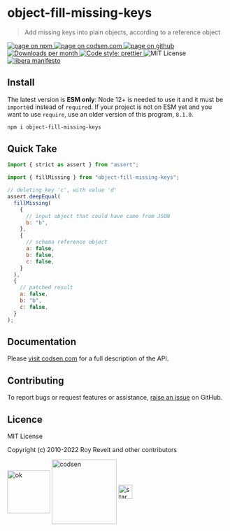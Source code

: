 # object-fill-missing-keys

> Add missing keys into plain objects, according to a reference object

<div class="package-badges">
  <a href="https://www.npmjs.com/package/object-fill-missing-keys" rel="nofollow noreferrer noopener">
    <img src="https://img.shields.io/badge/-npm-blue?style=flat-square" alt="page on npm">
  </a>
  <a href="https://codsen.com/os/object-fill-missing-keys" rel="nofollow noreferrer noopener">
    <img src="https://img.shields.io/badge/-codsen-blue?style=flat-square" alt="page on codsen.com">
  </a>
  <a href="https://github.com/codsen/codsen/tree/main/packages/object-fill-missing-keys" rel="nofollow noreferrer noopener">
    <img src="https://img.shields.io/badge/-github-blue?style=flat-square" alt="page on github">
  </a>
  <a href="https://npmcharts.com/compare/object-fill-missing-keys?interval=30" rel="nofollow noreferrer noopener" target="_blank">
    <img src="https://img.shields.io/npm/dm/object-fill-missing-keys.svg?style=flat-square" alt="Downloads per month">
  </a>
  <a href="https://prettier.io" rel="nofollow noreferrer noopener" target="_blank">
    <img src="https://img.shields.io/badge/code_style-prettier-brightgreen.svg?style=flat-square" alt="Code style: prettier">
  </a>
  <img src="https://img.shields.io/badge/licence-MIT-brightgreen.svg?style=flat-square" alt="MIT License">
  <a href="https://liberamanifesto.com" rel="nofollow noreferrer noopener" target="_blank">
    <img src="https://img.shields.io/badge/libera-manifesto-lightgrey.svg?style=flat-square" alt="libera manifesto">
  </a>
</div>

## Install

The latest version is **ESM only**: Node 12+ is needed to use it and it must be `import`ed instead of `require`d. If your project is not on ESM yet and you want to use `require`, use an older version of this program, `8.1.0`.

```bash
npm i object-fill-missing-keys
```

## Quick Take

```js
import { strict as assert } from "assert";

import { fillMissing } from "object-fill-missing-keys";

// deleting key 'c', with value 'd'
assert.deepEqual(
  fillMissing(
    {
      // input object that could have came from JSON
      b: "b",
    },
    {
      // schema reference object
      a: false,
      b: false,
      c: false,
    }
  ),
  {
    // patched result
    a: false,
    b: "b",
    c: false,
  }
);
```

## Documentation

Please [visit codsen.com](https://codsen.com/os/object-fill-missing-keys/) for a full description of the API.

## Contributing

To report bugs or request features or assistance, [raise an issue](https://github.com/codsen/codsen/issues/new/choose) on GitHub.

## Licence

MIT License

Copyright (c) 2010-2022 Roy Revelt and other contributors

<img src="https://codsen.com/images/png-codsen-ok.png" width="98" alt="ok" align="center"> <img src="https://codsen.com/images/png-codsen-1.png" width="148" alt="codsen" align="center"> <img src="https://codsen.com/images/png-codsen-star-small.png" width="32" alt="star" align="center">
